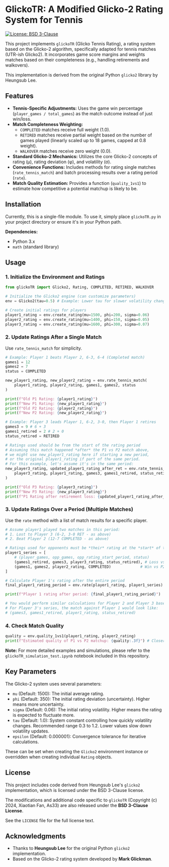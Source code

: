 # GlickoTR: A Modified Glicko-2 Rating System for Tennis

[![License: BSD 3-Clause](https://img.shields.io/badge/License-BSD%203--Clause-blue.svg)](https://opensource.org/licenses/BSD-3-Clause)

This project implements `glickoTR` (Glicko Tennis Rating), a rating system based on the Glicko-2 algorithm, specifically adapted for tennis matches (UTR-ish Glicko2). It incorporates game score margins and weights matches based on their completeness (e.g., handling retirements and walkovers).

This implementation is derived from the original Python `glicko2` library by Heungsub Lee.

## Features

*   **Tennis-Specific Adjustments:** Uses the game win percentage (`player_games / total_games`) as the match outcome instead of just win/loss.
*   **Match Completeness Weighting:**
    *   `COMPLETED` matches receive full weight (1.0).
    *   `RETIRED` matches receive partial weight based on the number of games played (linearly scaled up to 18 games, capped at 0.8 weight).
    *   `WALKOVER` matches receive zero weight (0.0).
*   **Standard Glicko-2 Mechanics:** Utilizes the core Glicko-2 concepts of rating (μ), rating deviation (φ), and volatility (σ).
*   **Convenience Functions:** Includes methods for rating single matches (`rate_tennis_match`) and batch processing results over a rating period (`rate`).
*   **Match Quality Estimation:** Provides a function (`quality_1vs1`) to estimate how competitive a potential matchup is likely to be.

## Installation

Currently, this is a single-file module. To use it, simply place `glickoTR.py` in your project directory or ensure it's in your Python path.

**Dependencies:**
*   Python 3.x
*   `math` (standard library)

## Usage

### 1. Initialize the Environment and Ratings

```python
from glickoTR import Glicko2, Rating, COMPLETED, RETIRED, WALKOVER

# Initialize the Glicko2 engine (can customize parameters)
env = Glicko2(tau=0.5) # Example: Lower tau for slower volatility changes

# Create initial ratings for players
player1_rating = env.create_rating(mu=1500, phi=200, sigma=0.06)
player2_rating = env.create_rating(mu=1400, phi=150, sigma=0.05)
player3_rating = env.create_rating(mu=1600, phi=300, sigma=0.07)
```

### 2. Update Ratings After a Single Match

Use `rate_tennis_match` for simplicity.

```python
# Example: Player 1 beats Player 2, 6-3, 6-4 (Completed match)
games1 = 12
games2 = 7
status = COMPLETED

new_player1_rating, new_player2_rating = env.rate_tennis_match(
    player1_rating, player2_rating, games1, games2, status
)

print(f"Old P1 Rating: {player1_rating}")
print(f"New P1 Rating: {new_player1_rating}")
print(f"Old P2 Rating: {player2_rating}")
print(f"New P2 Rating: {new_player2_rating}")

# Example: Player 3 leads Player 1, 6-2, 3-0, then Player 1 retires
games3 = 9 # 6 + 3
games1_retired = 2 # 2 + 0
status_retired = RETIRED

# Ratings used should be from the start of the rating period
# Assuming this match happened *after* the P1 vs P2 match above,
# we might use new_player1_rating here if starting a new period,
# or the original player1_rating if part of the same period.
# For this example, let's assume it's in the same period:
new_player3_rating, updated_player1_rating_after_ret = env.rate_tennis_match(
    player3_rating, player1_rating, games3, games1_retired, status_retired
)

print(f"Old P3 Rating: {player3_rating}")
print(f"New P3 Rating: {new_player3_rating}")
print(f"P1 Rating after retirement loss: {updated_player1_rating_after_ret}")
```

### 3. Update Ratings Over a Period (Multiple Matches)

Use the `rate` method with a list of match results for a specific player.

```python
# Assume player1 played two matches in this period:
# 1. Lost to Player 3 (6-2, 3-0 RET - as above)
# 2. Beat Player 2 (12-7 COMPLETED - as above)

# Ratings used for opponents must be *their* rating at the *start* of the period
player1_series = [
    # (player_games, opp_games, opp_rating_start_period, status)
    (games1_retired, games3, player3_rating, status_retired), # Loss vs P3
    (games1, games2, player2_rating, COMPLETED)             # Win vs P2
]

# Calculate Player 1's rating after the entire period
final_player1_rating_period = env.rate(player1_rating, player1_series)

print(f"Player 1 rating after period: {final_player1_rating_period}")

# You would perform similar calculations for Player 2 and Player 3 based on their matches.
# For Player 3's series, the match against Player 1 would look like:
# (games3, games1_retired, player1_rating, status_retired)
```

### 4. Check Match Quality

```python
quality = env.quality_1vs1(player1_rating, player2_rating)
print(f"Estimated quality of P1 vs P2 matchup: {quality:.3f}") # Closer to 1.0 means more competitive
```

**Note:** For more detailed examples and simulations, please refer to the `glickoTR_simulation_test.ipynb` notebook included in this repository.

## Key Parameters

The Glicko-2 system uses several parameters:

*   `mu` (Default: 1500): The initial average rating.
*   `phi` (Default: 350): The initial rating deviation (uncertainty). Higher means more uncertainty.
*   `sigma` (Default: 0.06): The initial rating volatility. Higher means the rating is expected to fluctuate more.
*   `tau` (Default: 1.0): System constant controlling how quickly volatility changes. Recommended range 0.3 to 1.2. Lower values slow down volatility updates.
*   `epsilon` (Default: 0.000001): Convergence tolerance for iterative calculations.

These can be set when creating the `Glicko2` environment instance or overridden when creating individual `Rating` objects.

## License

This project includes code derived from Heungsub Lee's `glicko2` implementation, which is licensed under the BSD 3-Clause license.

The modifications and additional code specific to `glickoTR` (Copyright (c) 2024, Xiaotian Fan, As33) are also released under the **BSD 3-Clause License**.

See the `LICENSE` file for the full license text.

## Acknowledgments

*   Thanks to **Heungsub Lee** for the original Python `glicko2` implementation.
*   Based on the Glicko-2 rating system developed by **Mark Glickman**. 